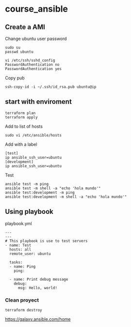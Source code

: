 # course_ansible

## Create a AMI

Change ubuntu user password
```
sudo su 
passwd ubuntu

vi /etc/ssh/sshd_config
PasswordAuthentication no
PasswordAuthentication yes
```

Copy pub
```
ssh-copy-id -i ~/.ssh/id_rsa.pub ubuntu@ip
```

## start with enviroment 
```
terraform plan 
terraform apply 
```

Add to list of hosts
```
sudo vi /etc/ansible/hosts
```
Add with a label
```
[test]
ip ansible_ssh_user=ubuntu
[development]
ip ansible_ssh_user=ubuntu

```

Test
```
ansible test -m ping
ansible test -m shell -a "echo 'hola mundo'"
ansible test:development -m ping
ansible test:development -m shell -a "echo 'hola mundo'"
```


## Using playbook 

playbook.yml
```
---
---
# This playbook is use to test servers
- name: Test
  hosts: all
  remote_user: ubuntu

  tasks:
  - name: Ping
    ping:
    
  - name: Print debug message
    debug:
      msg: Hello, world!
```



### Clean proyect
```
terraform destroy
```

https://galaxy.ansible.com/home


